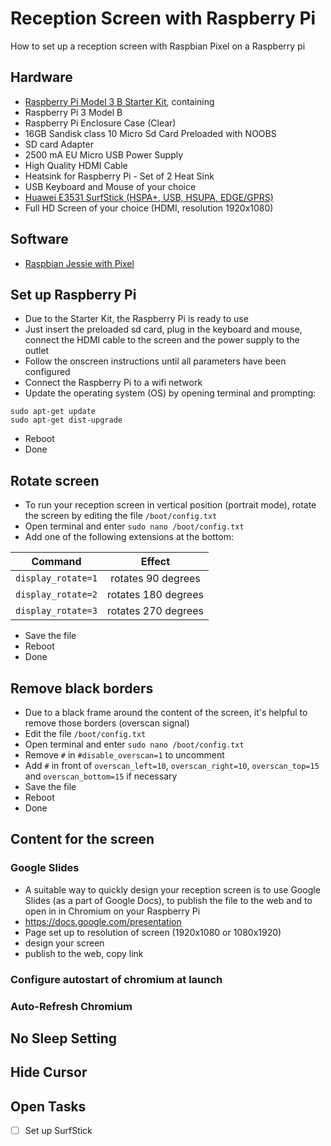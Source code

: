 # Reception Screen with Raspberry Pi
How to set up a reception screen with Raspbian Pixel on a Raspberry pi

## Hardware
* [Raspberry Pi Model 3 B Starter Kit](https://www.amazon.de/Vilros-Raspberry-Pi-Complete-Kit-Enthalt/dp/B01DC6MKAQ/ref=sr_1_5?s=computers&ie=UTF8&qid=1483031731&sr=1-5&keywords=raspberry+pi+3), containing
 * Raspberry Pi 3 Model B
 * Raspberry Pi Enclosure Case (Clear)
 * 16GB Sandisk class 10 Micro Sd Card Preloaded with NOOBS 
 * SD card Adapter 
 * 2500 mA EU Micro USB Power Supply 
 * High Quality HDMI Cable 
 * Heatsink for Raspberry Pi - Set of 2 Heat Sink 
* USB Keyboard and Mouse of your choice
* [Huawei E3531 SurfStick (HSPA+, USB, HSUPA, EDGE/GPRS)](https://www.amazon.de/Huawei-E3531-SurfStick-HSPA-HSUPA-Weiß/dp/B00L64LSWS?th=1)
* Full HD Screen of your choice (HDMI, resolution 1920x1080)

## Software
* [Raspbian Jessie with Pixel](https://www.raspberrypi.org/downloads/raspbian/)

## Set up Raspberry Pi
* Due to the Starter Kit, the Raspberry Pi is ready to use
* Just insert the preloaded sd card, plug in the keyboard and mouse, connect the HDMI cable to the screen and the power supply to the outlet
* Follow the onscreen instructions until all parameters have been configured
* Connect the Raspberry Pi to a wifi network
* Update the operating system (OS) by opening terminal and prompting:
```
sudo apt-get update
sudo apt-get dist-upgrade
```
* Reboot
* Done

## Rotate screen
* To run your reception screen in vertical position (portrait mode), rotate the screen by editing the file ```/boot/config.txt```
* Open terminal and enter ```sudo nano /boot/config.txt```
* Add one of the following extensions at the bottom:

| Command        | Effect       |
| ------------- |:-------------:|
| ```display_rotate=1``` | rotates  90 degrees |
| ```display_rotate=2``` | rotates 180 degrees |
| ```display_rotate=3``` | rotates 270 degrees |

* Save the file
* Reboot
* Done

## Remove black borders
* Due to a black frame around the content of the screen, it's helpful to remove those borders (overscan signal)
* Edit the file ```/boot/config.txt```
* Open terminal and enter ```sudo nano /boot/config.txt```
* Remove ```#``` in ```#disable_overscan=1``` to uncomment
* Add ```#``` in front of ```overscan_left=10```, ```overscan_right=10```, ```overscan_top=15``` and ```overscan_bottom=15``` if necessary
* Save the file
* Reboot
* Done

## Content for the screen
### Google Slides
* A suitable way to quickly design your reception screen is to use Google Slides (as a part of Google Docs), to publish the file to the web and to open in in Chromium on your Raspberry Pi
* https://docs.google.com/presentation
* Page set up to resolution of screen (1920x1080 or 1080x1920)
* design your screen
* publish to the web, copy link

### Configure autostart of chromium at launch


### Auto-Refresh Chromium


## No Sleep Setting

## Hide Cursor

## Open Tasks
* [ ] Set up SurfStick
